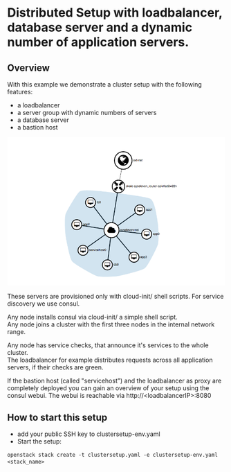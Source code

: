 # Distributed Setup with loadbalancer, database server and a dynamic number of application servers.


## Overview

 With this example we demonstrate a cluster setup with the following features:

- a loadbalancer
- a server group with dynamic numbers of servers
- a database server
- a bastion host

![Setup overview](img/setup_overview.png)

These servers are provisioned only with cloud-init/ shell scripts. For service discovery we use consul.

Any node installs consul via cloud-init/ a simple shell script.  
Any node joins a cluster with the first three nodes in the internal network range.
 
Any node has service checks, that announce it's services to the whole cluster.  
The loadbalancer for example distributes requests across all application servers, if their checks are green.

If the bastion host (called "servicehost") and the loadbalancer as proxy are completely deployed you can gain an overview of your setup using the consul webui. The webui is reachable via http://\<loadbalancerIP\>:8080

## How to start this setup

* add your public SSH key to clustersetup-env.yaml 
* Start the setup:

```
openstack stack create -t clustersetup.yaml -e clustersetup-env.yaml <stack_name>
```




